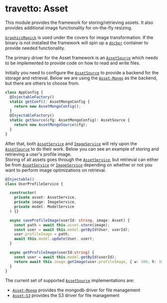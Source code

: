 travetto: Asset
===

This module provides the framework for storing/retrieving assets. It also provides additional image functionality for on-the-fly resizing. 

[`GraphicsMagick`](http://www.graphicsmagick.org) is used under the covers for image transformation.  If the binary is not installed the framework will spin up a [`docker`](https://www.docker.com/community-edition) container to provide needed functionality.

The primary driver for the Asset framework is an [`AssetSource`](./src/service/source.ts) which needs to be implemented 
to provide code on how to read and write files.  

Initially you need to configure the [`AssetSource`](./src/service/source.ts) to provide a backend for the storage and retrieval. Below we are using the [`Asset-Mongo`](https://github.com/travetto/asset-mongo) as the
backend, but there are others to choose from.

```typescript
class AppConfig {
  @InjectableFactory()
  static getConf(): AssetMongoConfig {
    return new AssetMongoConfig();
  }
  @InjectableFactory()
  static getSource(cfg: AssetMongoConfig): AssetSource {
    return new AssetMongoSource(cfg);
  }
}
```

After that, both [`AssetService`](./src/service/asset.ts) and [`ImageService`](./src/service/image.ts) 
will rely upon the [`AssetSource`](./src/service/source.ts) to do their work.  Below you can see an example of storing and retrieving a user's profile image.  
Storing of all assets goes through the [`AssetService`](./src/service/asset.ts), but retrieval can either 
be from [`AssetService`](./src/service/asset.ts) or [`ImageService`](./src/service/image.ts) depending on whether or not you want to perform
image optimizations on retrieval.

```typescript
@Injectable()
class UserProfileService {

  constructor(
    private asset: AssetService, 
    private image: ImageService,
    private model: ModelService
  ) {}

  async saveProfileImage(userId: string, image: Asset) {
    const path = await this.asset.store(image);
    const user = await this.model.getById(User, userId);
    user.profileImage = path;
    await this.model.update(User, user);
  }

  async getProfileImage(userId:string) {
    const user = await this.model.getById(userId);
    return await this.image.getImage(user.profileImage, { w: 100, h: 100 });
  }
}
```

The current set of supported [`AssetSource`](./src/service/source.ts) implementations are:

- [`Asset-Mongo`](https://github.com/travetto/asset-mongo#readme) provides the mongodb driver for file management
- [`Asset-S3`](https://github.com/travetto/asset-s3#readme) provides the S3 driver for file management


